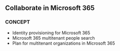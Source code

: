 ## Collaborate in Microsoft 365

### CONCEPT

- Identity provisioning for Microsoft 365
- Microsoft 365 multitenant people search
- Plan for multitenant organizations in Microsoft 365
  